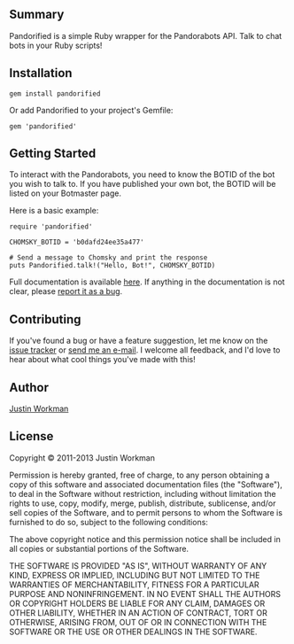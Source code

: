 Summary
-------

Pandorified is a simple Ruby wrapper for the Pandorabots API. Talk to chat bots in your Ruby scripts!

Installation
------------

	gem install pandorified

Or add Pandorified to your project's Gemfile:

	gem 'pandorified'

Getting Started
---------------

To interact with the Pandorabots, you need to know the BOTID of the bot you wish to talk to. If you have published your own bot, the BOTID will be listed on your Botmaster page.

Here is a basic example:

	require 'pandorified'
	
	CHOMSKY_BOTID = 'b0dafd24ee35a477'
	
	# Send a message to Chomsky and print the response
	puts Pandorified.talk!("Hello, Bot!", CHOMSKY_BOTID)

Full documentation is available [here](http://rubydoc.info/gems/pandorified/frames). If anything in the documentation is not clear, please [report it as a bug][1].

Contributing
------------

If you've found a bug or have a feature suggestion, let me know on the [issue tracker][1] or [send me an e-mail][2]. I welcome all feedback, and I'd love to hear about what cool things you've made with this!

Author
------

[Justin Workman][2]

License
-------

Copyright © 2011-2013 Justin Workman

Permission is hereby granted, free of charge, to any person obtaining a copy of this software and associated documentation files (the "Software"), to deal in the Software without restriction, including without limitation the rights to use, copy, modify, merge, publish, distribute, sublicense, and/or sell copies of the Software, and to permit persons to whom the Software is furnished to do so, subject to the following conditions:

The above copyright notice and this permission notice shall be included in all copies or substantial portions of the Software.

THE SOFTWARE IS PROVIDED "AS IS", WITHOUT WARRANTY OF ANY KIND, EXPRESS OR IMPLIED, INCLUDING BUT NOT LIMITED TO THE WARRANTIES OF MERCHANTABILITY, FITNESS FOR A PARTICULAR PURPOSE AND NONINFRINGEMENT. IN NO EVENT SHALL THE AUTHORS OR COPYRIGHT HOLDERS BE LIABLE FOR ANY CLAIM, DAMAGES OR OTHER LIABILITY, WHETHER IN AN ACTION OF CONTRACT, TORT OR OTHERWISE, ARISING FROM, OUT OF OR IN CONNECTION WITH THE SOFTWARE OR THE USE OR OTHER DEALINGS IN THE SOFTWARE.

[1]: https://bitbucket.org/xtagon/pandorified/issues?status=new&status=open
[2]: mailto:xtagon@gmail.com
